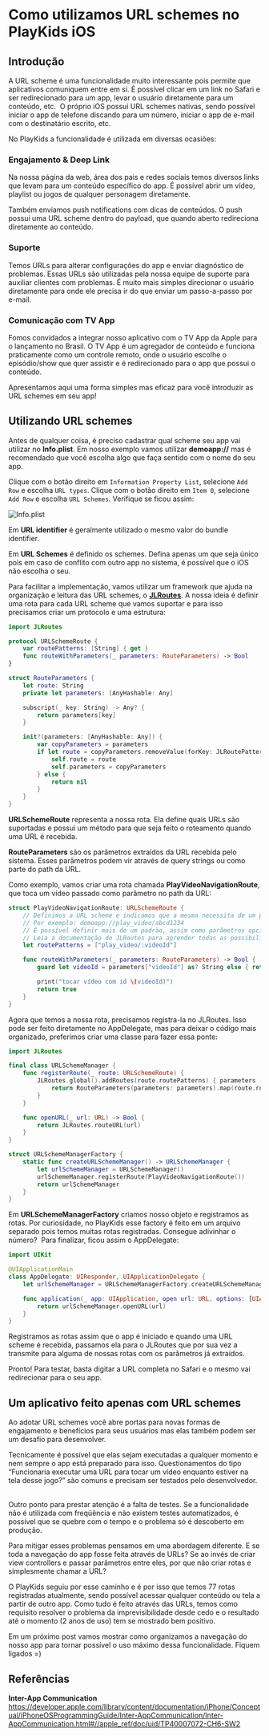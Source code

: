 # Como utilizamos URL schemes no PlayKids iOS

## Introdução
 
A URL scheme é uma funcionalidade muito interessante pois permite que aplicativos comuniquem entre em si. É possível clicar em um link no Safari e ser redirecionado para um app, levar o usuário diretamente para um conteúdo, etc.  O próprio iOS possui URL schemes nativas, sendo possível iniciar o app de telefone discando para um número, iniciar o app de e-mail com o destinatário escrito, etc.

No PlayKids a funcionalidade é utilizada em diversas ocasiões:

### Engajamento & Deep Link
Na nossa página da web, área dos pais e redes sociais temos diversos links que levam para um conteúdo específico do app. É possível abrir um vídeo, playlist ou jogos de qualquer personagem diretamente.

Também enviamos push notifications com dicas de conteúdos. O push possui uma URL scheme dentro do payload, que quando aberto redireciona diretamente ao conteúdo.

### Suporte
Temos URLs para alterar configurações do app e enviar diagnóstico de problemas. Essas URLs são utilizadas pela nossa equipe de suporte para auxiliar clientes com problemas. É muito mais simples direcionar o usuário diretamente para onde ele precisa ir do que enviar um passo-a-passo por e-mail.

### Comunicação com TV App
Fomos convidados a integrar nosso aplicativo com o TV App da Apple para o lançamento no Brasil. O TV App é um agregador de conteúdo e funciona praticamente como um controle remoto, onde o usuário escolhe o episódio/show que quer assistir e é redirecionado para o app que possui o conteúdo.


Apresentamos aqui uma forma simples mas eficaz para você introduzir as URL schemes em seu app!

## Utilizando URL schemes

Antes de qualquer coisa, é preciso cadastrar qual scheme seu app vai utilizar no **Info.plist**. Em nosso exemplo vamos utilizar **demoapp://** mas é recomendado que você escolha algo que faça sentido com o nome do seu app.

Clique com o botão direito em `Information Property List`, selecione `Add Row` e escolha `URL types`. Clique com o botão direito em `Item 0`, selecione `Add Row` e escolha `URL Schemes`. Verifique se ficou assim:

![Info.plist](https://i.imgur.com/UtjBVyj.png)

Em **URL identifier** é geralmente utilizado o mesmo valor do bundle identifier.

Em **URL Schemes** é definido os schemes. Defina apenas um que seja único pois em caso de conflito com outro app no sistema, é possível que o iOS não escolha o seu.

Para facilitar a implementação, vamos utilizar um framework que ajuda na organização e leitura das URL schemes, o **[JLRoutes](https://github.com/joeldev/JLRoutes)**. A nossa ideia é definir uma rota para cada URL scheme que vamos suportar e para isso precisamos criar um protocolo e uma estrutura:

```swift
import JLRoutes

protocol URLSchemeRoute {
    var routePatterns: [String] { get }
    func routeWithParameters(_ parameters: RouteParameters) -> Bool
}

struct RouteParameters {
    let route: String
    private let parameters: [AnyHashable: Any]

    subscript(_ key: String) -> Any? {
        return parameters[key]
    }

    init?(parameters: [AnyHashable: Any]) {
        var copyParameters = parameters
        if let route = copyParameters.removeValue(forKey: JLRoutePatternKey) as? String {
            self.route = route
            self.parameters = copyParameters
        } else {
            return nil
        }
    }
}
```

**URLSchemeRoute** representa a nossa rota. Ela define quais URLs são suportadas e possui um método para que seja feito o roteamento quando uma URL é recebida.

**RouteParameters** são os parâmetros extraídos da URL recebida pelo sistema. Esses parâmetros podem vir através de query strings ou como parte do path da URL.

Como exemplo, vamos criar uma rota chamada **PlayVideoNavigationRoute**, que toca um vídeo passado como parâmetro no path da URL:

```swift
struct PlayVideoNavigationRoute: URLSchemeRoute {
    // Definimos a URL scheme e indicamos que a mesma necessita de um parâmetro videoId
    // Por exemplo: demoapp://play_video/abcd1234
    // É possível definir mais de um padrão, assim como parâmetros opcionais
    // Leia a documentação do JLRoutes para aprender todas as possibilidades
    let routePatterns = ["play_video/:videoId"]

    func routeWithParameters(_ parameters: RouteParameters) -> Bool {
        guard let videoId = parameters["videoId"] as? String else { return false }

        print("tocar vídeo com id \(videoId)")
        return true
    }
}
```

Agora que temos a nossa rota, precisamos registra-la no JLRoutes. Isso pode ser feito diretamente no AppDelegate, mas para deixar o código mais organizado, preferimos criar uma classe para fazer essa ponte:

```swift
import JLRoutes

final class URLSchemeManager {
    func registerRoute(_ route: URLSchemeRoute) {
        JLRoutes.global().addRoutes(route.routePatterns) { parameters -> Bool in
            return RouteParameters(parameters: parameters).map(route.routeWithParameters) ?? false
        }
    }

    func openURL(_ url: URL) -> Bool {
        return JLRoutes.routeURL(url)
    }
}

struct URLSchemeManagerFactory {
    static func createURLSchemeManager() -> URLSchemeManager {
        let urlSchemeManager = URLSchemeManager()
        urlSchemeManager.registerRoute(PlayVideoNavigationRoute())
        return urlSchemeManager
    }
}
```

Em **URLSchemeManagerFactory** criamos nosso objeto e registramos as rotas. Por curiosidade, no PlayKids esse factory é feito em um arquivo separado pois temos muitas rotas registradas. Consegue adivinhar o número?  Para finalizar, ficou assim o AppDelegate:

```swift
import UIKit

@UIApplicationMain
class AppDelegate: UIResponder, UIApplicationDelegate {
    let urlSchemeManager = URLSchemeManagerFactory.createURLSchemeManager()

    func application(_ app: UIApplication, open url: URL, options: [UIApplicationOpenURLOptionsKey: Any] = [:]) -> Bool {
        return urlSchemeManager.openURL(url)
    }
}
```

Registramos as rotas assim que o app é iniciado e quando uma URL scheme é recebida, passamos ela para o JLRoutes que por sua vez a transmite para alguma de nossas rotas com os parâmetros já extraídos.

Pronto! Para testar, basta digitar a URL completa no Safari e o mesmo vai redirecionar para o seu app.

## Um aplicativo feito apenas com URL schemes

Ao adotar URL schemes você abre portas para novas formas de engajamento e benefícios para seus usuários mas elas também podem ser um desafio para desenvolver.   

Tecnicamente é possível que elas sejam executadas a qualquer momento e nem sempre o app está preparado para isso. Questionamentos do tipo “Funcionaria executar uma URL para tocar um vídeo enquanto estiver na tela desse jogo?” são comuns e precisam ser testados pelo desenvolvedor.  

Outro ponto para prestar atenção é a falta de testes. Se a funcionalidade não é utilizada com freqüência e não existem testes automatizados, é possível que se quebre com o tempo e o problema só é descoberto em produção.  

Para mitigar esses problemas pensamos em uma abordagem diferente. E se toda a navegação do app fosse feita através de URLs? Se ao invés de criar view controllers e passar parâmetros entre eles, por que não criar rotas e simplesmente chamar a URL?   

O PlayKids seguiu por esse caminho e é por isso que temos 77 rotas registradas atualmente, sendo possível acessar qualquer conteúdo ou tela a partir de outro app. Como tudo é feito através das URLs, temos como requisito resolver o problema da imprevisibilidade desde cedo e o resultado até o momento (2 anos de uso) tem se mostrado bem positivo.  

Em um próximo post vamos mostrar como organizamos a navegação do nosso app para tornar possível o uso máximo dessa funcionalidade. Fiquem ligados =)


## Referências

**Inter-App Communication**
https://developer.apple.com/library/content/documentation/iPhone/Conceptual/iPhoneOSProgrammingGuide/Inter-AppCommunication/Inter-AppCommunication.html#//apple_ref/doc/uid/TP40007072-CH6-SW2

